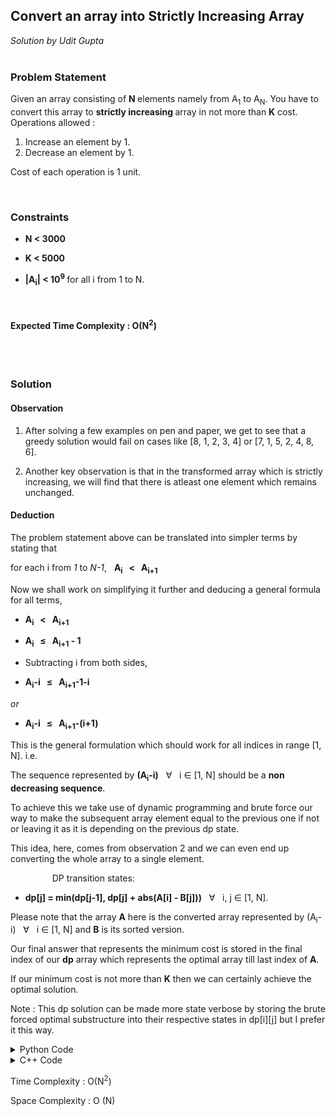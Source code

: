 <h2> Convert an array into Strictly Increasing Array </h2>
<i> Solution by Udit Gupta </i>

</br>
<br>

<h3> Problem Statement </h3>

Given an array consisting of <b> N </b> elements namely from A<sub>1</sub> to A<sub>N</sub>. You have to convert this array to <strong>strictly increasing </strong> array in not more than <strong> K</strong> cost. 
Operations allowed :
1. Increase an element by 1.
2. Decrease an element by 1.

Cost of each operation is 1 unit.

</br>

<h3> Constraints </h3>

- <b> N < 3000 </b>
  
- <b> K < 5000 </b>
  
- <b> |A<sub>i</sub>| < 10<sup>9</sup> </b> for all i from 1 to N.
  
</br>

<h4> Expected Time Complexity : O(N<sup>2</sup>) </h4>
  
  </hr>
  </br>
  
<br>

<h3> Solution </h3>

<h4> Observation </h4>
  <p>
    
  1. After solving a few examples on pen and paper, we get to see that a greedy solution would fail on cases like [8, 1, 2, 3, 4] or [7, 1, 5, 2, 4, 8, 6].
  
  2. Another key observation is that in the transformed array which is strictly increasing, we will find that  there is atleast one element which remains unchanged. 
  </p>
  
<h4> Deduction </h4>

The problem statement above can be translated into simpler terms by stating that 

for each i from _1_ to _N-1_,  &nbsp; **A<sub>i</sub> &nbsp; < &nbsp; A<sub>i+1</sub>**

Now we shall work on simplifying it further and deducing a general formula for all terms, 

- **A<sub>i</sub> &nbsp; < &nbsp; A<sub>i+1</sub>**

- **A<sub>i</sub> &nbsp; &le; &nbsp; A<sub>i+1</sub> - 1**

- Subtracting i from both sides, 

- **A<sub>i</sub>-i &nbsp; &le; &nbsp; A<sub>i+1</sub>-1-i**

_or_

- **A<sub>i</sub>-i &nbsp; &le; &nbsp; A<sub>i+1</sub>-(i+1)**

This is the general formulation which should work for all indices in range [1, N].
i.e.  

The sequence represented by **(A<sub>i</sub>-i)** &nbsp; &forall; &nbsp; i &isin; [1, N] should be a **non decreasing sequence**.

To achieve this we take use of dynamic programming and brute force our way to make the subsequent array element equal to the previous one if not or leaving it as it is depending on the previous dp state. 

This idea, here, comes from observation 2 and we can even end up converting the whole array to a single element. 

<p style = "padding-left: 50pt;">
DP transition states:

- **dp[j] = min(dp[j-1], dp[j] + abs(A[i] - B[j]))** &nbsp; &forall; &nbsp; i, j &isin; [1, N]. 

Please note that the array **A** here is the converted array represented by (A<sub>i</sub>-i) &nbsp; &forall; &nbsp; i &isin; [1, N] and **B** is its sorted version. 

Our final answer that represents the minimum cost is stored in the final index of our **dp** array which represents the optimal array till last index of **A**.
</p>

If our minimum cost is not more than **K** then we can certainly achieve the optimal solution.

Note : This dp solution can be made more state verbose by storing the brute forced optimal substructure into their respective states in dp[i][j] but I prefer it this way. 

<details>
  <summary>Python Code</summary>
<p>

```python
N = int(input())
K = int(input())
A = [0] + list(map(int, input().split()))

# Convert A[i] = A[i] - i
for i in range(1, N+1):
	A[i] = A[i] - i

# store sorted A in B to stay working
# with best possible element already
B = [0] + sorted(A[1:])

# dp array 
dp = [0 for x in range(N+1)]

# unreachable state
dp[0] = float('inf')

for i in range(1, N+1):
	for j in range(1, N+1):
		dp[j] = min(dp[j-1], dp[j] + abs(A[i] - B[j]))


# dp[N] represent the ans
print("YES "+str(dp[N]) if dp[N] <= K else "NO")
```
  
</p>
</details>

<details>
  <summary>C++ Code</summary>
<p>

```cpp
#include<iostream>
#include<vector>
#include<algorithm>

signed main() {
	long long N, K;
	std::cin >> N >> K;

	std::vector<long long> A(N+1, 0ll);
	for (long long i = 1ll; i <= N; i++) {
		std::cin >> A.at(i);
		A.at(i) -= i;
	}

	// sorted version of A
	std::vector<long long> B{A};
	std::sort(B.begin() + 1ll, B.end());

	// dp array
	std::vector<long long> dp(N+1, 0ll);
	dp.at(0) = (long long) 1e9;

	for (long long i = 1ll; i <= N; i++) {
		for (long long j = 1ll; j <= N; j++) {
			dp.at(j) = std::min(dp.at(j-1), dp.at(j) + llabs(A.at(i) - B.at(j)));
		}
	}

	if (dp.at(N) <= K) {
		std::cout << "YES " << dp.at(N);
	} else {
		std::cout << "NO";
	}

	return 0;
}
```
  
</p>
</details>




Time Complexity : O(N<sup>2</sup>)

Space Complexity : O (N)




  
  
